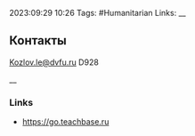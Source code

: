 2023:09:29 10:26
Tags: #Humanitarian
Links: 
__
## Контакты
[Kozlov.le@dvfu.ru](mailto:Kozlov.le@dvfu.ru)
D928

__
### Links
- https://go.teachbase.ru
